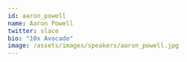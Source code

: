 ```yaml
---
id: aaron_powell
name: Aaron Powell
twitter: slace
bio: "10x Avocado"
image: /assets/images/speakers/aaron_powell.jpg
---
```

